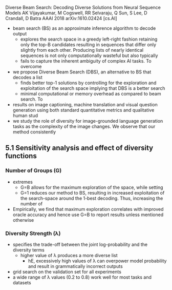 Diverse Beam Search: Decoding Diverse Solutions from Neural Sequence Models
AK Vijayakumar, M Cogswell, RR Selvaraju, Q Sun, S Lee, D Crandall, D Batra
AAAI 2018 arXiv:1610.02424 [cs.AI]

* beam search (BS) as an approximate inference algorithm to decode output
  * explores the search space in a greedy left-right fashion retaining only the
    top-B candidates resulting in sequences that differ only slightly from
    each other. Producing lists of nearly identical sequences is not only
    computationally wasteful but also typically
  * fails to capture the inherent ambiguity of complex AI tasks. To overcome
* we propose Diverse Beam Search (DBS), an alternative to BS that decodes a list
  * finds better top-1 solutions by controlling for the exploration and
    exploitation of the search space implying that DBS is a better search
  * minimal computational or memory overhead as compared to beam search. To
* results on image captioning, machine translation and visual question
  generation using both standard quantitative metrics and qualitative human stud
* we study the role of diversity for image-grounded language generation tasks as
  the complexity of the image changes. We observe that our method consistently

## 5.1 Sensitivity analysis and effect of diversity functions

### Number of Groups (G)

* extremes
  * G=B allows for the maximum exploration of the space, while setting
  * G=1 reduces our method to BS, resulting in increased exploitation of the
    search-space around the 1-best decoding. Thus, increasing the number of
* Empirically, we find that maximum exploration correlates with improved oracle
  accuracy and hence use G=B to report results unless mentioned otherwise

### Diversity Strength (λ)

* specifies the trade-off between the joint log-probability and the diversity
  terms
  * higher value of λ produces a more diverse list
    * hE, excessively high values of λ can overpower model probability and
      result in grammatically incorrect outputs
* grid search on the validation set for all experiments
* a wide range of λ values (0.2 to 0.8) work well for most tasks and datasets
